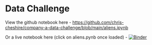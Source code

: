 # Data Challenge

View the github notebook here - https://github.com/chris-cheshire/company-a-data-challenge/blob/main/aliens.ipynb

Or a live notebook here (click on aliens.pynb once loaded) - [![Binder](https://mybinder.org/badge_logo.svg)](https://mybinder.org/v2/gh/chris-cheshire/company-a-data-challenge/HEAD)
